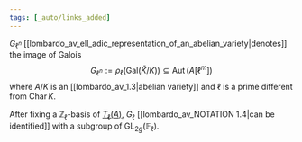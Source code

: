 ```yaml
---
tags: [_auto/links_added]
---
```

$G_{\ell^n}$ [[lombardo_av_ell_adic_representation_of_an_abelian_variety|denotes]] the image of Galois 
$$
G_{\ell^{n}}:=\rho_{\ell}(\mathrm{Gal}(\bar{K} / K)) \subseteq \operatorname{Aut}\left(A\left[\ell^{m}\right]\right)
$$
where $A/K$ is an [[lombardo_av_1.3|abelian variety]] and $\ell$ is a prime different from $\operatorname{Char} K$.

After fixing a $\mathbb{Z}_\ell$-basis of [$T_\ell(A)$](lombardo_av_notation_T_ell_A), $G_\ell$ [[lombardo_av_NOTATION 1.4|can be identified]] with a subgroup of $\operatorname{GL}_{2g}(\mathbb{F}_\ell)$.